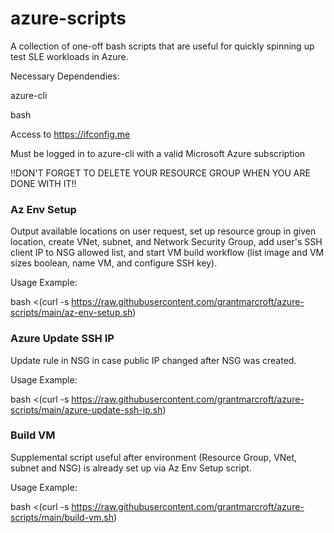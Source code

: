 # azure-scripts

A collection of one-off bash scripts that are useful for quickly spinning up test SLE workloads in Azure.  

Necessary Dependendies:

azure-cli

bash

Access to https://ifconfig.me

Must be logged in to azure-cli with a valid Microsoft Azure subscription

!!DON'T FORGET TO DELETE YOUR RESOURCE GROUP WHEN YOU ARE DONE WITH IT!!

### Az Env Setup ###

Output available locations on user request, set up resource group in given location, create VNet, subnet, and Network Security Group, add user's SSH client IP to NSG allowed list, and start VM build workflow (list image and VM sizes boolean, name VM, and configure SSH key).

Usage Example: 

bash <(curl -s https://raw.githubusercontent.com/grantmarcroft/azure-scripts/main/az-env-setup.sh)

### Azure Update SSH IP ###

Update rule in NSG in case public IP changed after NSG was created.

Usage Example:

bash <(curl -s https://raw.githubusercontent.com/grantmarcroft/azure-scripts/main/azure-update-ssh-ip.sh)

### Build VM ###

Supplemental script useful after environment (Resource Group, VNet, subnet and NSG) is already set up via Az Env Setup script.

Usage Example:

bash <(curl -s https://raw.githubusercontent.com/grantmarcroft/azure-scripts/main/build-vm.sh)
